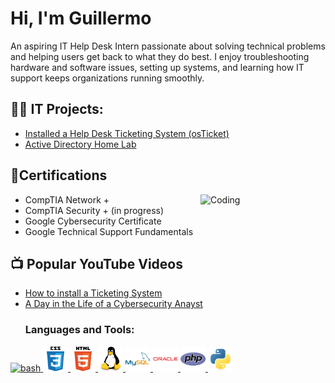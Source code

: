 <h1>Hi, I'm Guillermo </h1>
<p> An aspiring IT Help Desk Intern passionate about solving technical problems and helping users get back to what they do best.  
I enjoy troubleshooting hardware and software issues, setting up systems, and learning how IT support keeps organizations running smoothly. </p>

<h2>👨‍💻 IT Projects:</h2>


  - [Installed a Help Desk Ticketing System (osTicket)](https://github.com/guvaldovinos/HelpDeskTicketingSystemLab)
  - [Active Directory Home Lab](https://github.com/joshmadakor1/Algorithms-Practice)

<h2> 📜Certifications</h2>

  - CompTIA Network + <img align="right" alt="Coding" width="200" src="https://media1.giphy.com/media/v1.Y2lkPTc5MGI3NjExZnc4OXJyNW5xdzlxcHg3c2ptdWNodGxwaGJubDF3MnNjaXB0NnE1YSZlcD12MV9pbnRlcm5hbF9naWZfYnlfaWQmY3Q9Zw/qgQUggAC3Pfv687qPC/giphy.gif">
  - CompTIA Security + (in progress)
  - Google Cybersecurity Certificate 
  - Google Technical Support Fundamentals


    
<h2>📺 Popular YouTube Videos</h2>

- [How to install a Ticketing System](https://youtu.be/oyiivb2ygSo)
- [A Day in the Life of a Cybersecurity Anayst](https://www.youtube.com/watch?v=uHy3oM7NnoU)
  <h3 align="left">Languages and Tools:</h3>
<p align="left"> <a href="https://www.gnu.org/software/bash/" target="_blank" rel="noreferrer"> <img src="https://www.vectorlogo.zone/logos/gnu_bash/gnu_bash-icon.svg" alt="bash" width="40" height="40"/> </a> <a href="https://www.w3schools.com/css/" target="_blank" rel="noreferrer"> <img src="https://raw.githubusercontent.com/devicons/devicon/master/icons/css3/css3-original-wordmark.svg" alt="css3" width="40" height="40"/> </a> <a href="https://www.w3.org/html/" target="_blank" rel="noreferrer"> <img src="https://raw.githubusercontent.com/devicons/devicon/master/icons/html5/html5-original-wordmark.svg" alt="html5" width="40" height="40"/> </a> <a href="https://www.linux.org/" target="_blank" rel="noreferrer"> <img src="https://raw.githubusercontent.com/devicons/devicon/master/icons/linux/linux-original.svg" alt="linux" width="40" height="40"/> </a> <a href="https://www.mysql.com/" target="_blank" rel="noreferrer"> <img src="https://raw.githubusercontent.com/devicons/devicon/master/icons/mysql/mysql-original-wordmark.svg" alt="mysql" width="40" height="40"/> </a> <a href="https://www.oracle.com/" target="_blank" rel="noreferrer"> <img src="https://raw.githubusercontent.com/devicons/devicon/master/icons/oracle/oracle-original.svg" alt="oracle" width="40" height="40"/> </a> <a href="https://www.php.net" target="_blank" rel="noreferrer"> <img src="https://raw.githubusercontent.com/devicons/devicon/master/icons/php/php-original.svg" alt="php" width="40" height="40"/> </a> <a href="https://www.python.org" target="_blank" rel="noreferrer"> <img src="https://raw.githubusercontent.com/devicons/devicon/master/icons/python/python-original.svg" alt="python" width="40" height="40"/> </a> </p>




<!--
**joshmadakor1/joshmadakor1** is a ✨ _special_ ✨ repository because its `README.md` (this file) appears on your GitHub profile.

Here are some ideas to get you started:

- 🔭 I’m currently working on ...
- 🌱 I’m currently learning ...
- 👯 I’m looking to collaborate on ...
- 🤔 I’m looking for help with ...
- 💬 Ask me about ...
- 📫 How to reach me: ...
- 😄 Pronouns: ...
- ⚡ Fun fact: ...
-->
